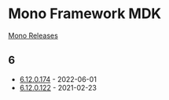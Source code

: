 # Mono Framework MDK

[Mono Releases](https://www.mono-project.com/docs/about-mono/releases/)

## 6

- [6.12.0.174] - 2022-06-01
- [6.12.0.122] - 2021-02-23

[6.12.0.174]: https://www.mono-project.com/docs/about-mono/releases/6.12.0.174/
[6.12.0.122]: https://www.mono-project.com/docs/about-mono/releases/6.12.0.122/

